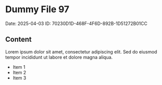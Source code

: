 # Dummy File 97

Date: 2025-04-03
ID: 70230D1D-468F-4F6D-892B-1D51272B01CC

## Content

Lorem ipsum dolor sit amet, consectetur adipiscing elit.
Sed do eiusmod tempor incididunt ut labore et dolore magna aliqua.

* Item 1
* Item 2
* Item 3

